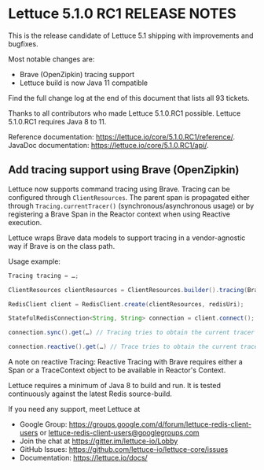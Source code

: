 Lettuce 5.1.0 RC1 RELEASE NOTES
===========================

This is the release candidate of Lettuce 5.1 shipping with improvements and 
bugfixes.
 
Most notable changes are:

* Brave (OpenZipkin) tracing support
* Lettuce build is now Java 11 compatible

Find the full change log at the end of this document that lists all 93 tickets.

Thanks to all contributors who made Lettuce 5.1.0.RC1 possible.
Lettuce 5.1.0.RC1 requires Java 8 to 11.

Reference documentation: https://lettuce.io/core/5.1.0.RC1/reference/.
JavaDoc documentation: https://lettuce.io/core/5.1.0.RC1/api/.

Add tracing support using Brave (OpenZipkin)
--------------------------------------------

Lettuce now supports command tracing using Brave. 
Tracing can be configured through `ClientResources`. The parent span is propagated either 
through `Tracing.currentTracer()` (synchronous/asynchronous usage) or 
by registering a Brave Span in the Reactor context when using Reactive execution.

Lettuce wraps Brave data models to support tracing in a vendor-agnostic way if 
Brave is on the class path.

Usage example:

```java
Tracing tracing = …;

ClientResources clientResources = ClientResources.builder().tracing(BraveTracing.create(tracing)).build();

RedisClient client = RedisClient.create(clientResources, redisUri);

StatefulRedisConnection<String, String> connection = client.connect();

connection.sync().get(…) // Tracing tries to obtain the current tracer from Tracing.currentTracer()

connection.reactive().get(…) // Trace tries to obtain the current tracer from Reactor's Context
```

A note on reactive Tracing: Reactive Tracing with Brave requires either a Span or a 
TraceContext object to be available in Reactor's Context.

Lettuce requires a minimum of Java 8 to build and run. It is tested continuously
against the latest Redis source-build.

If you need any support, meet Lettuce at

* Google Group: https://groups.google.com/d/forum/lettuce-redis-client-users
or lettuce-redis-client-users@googlegroups.com
* Join the chat at https://gitter.im/lettuce-io/Lobby
* GitHub Issues: https://github.com/lettuce-io/lettuce-core/issues
* Documentation: https://lettuce.io/docs/
